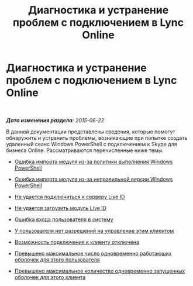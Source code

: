 ﻿---
title: Диагностика и устранение проблем с подключением в Lync Online
TOCTitle: Диагностика и устранение проблем с подключением в Lync Online
ms:assetid: ff0693bb-c829-45be-92c7-cdc652de993d
ms:mtpsurl: https://technet.microsoft.com/ru-ru/library/Dn362860(v=OCS.15)
ms:contentKeyID: 56270637
ms.date: 06/01/2017
mtps_version: v=OCS.15
ms.translationtype: HT
---

# Диагностика и устранение проблем с подключением в Lync Online

 

_**Дата изменения раздела:** 2015-06-22_

В данной документации представлены сведения, которые помогут обнаружить и устранить проблемы, возникающие при попытке создать удаленный сеанс Windows PowerShell с подключением к Skype для бизнеса Online. Рассматриваются перечисленные ниже темы.

  - [Ошибка импорта модуля из-за политики выполнения Windows PowerShell](import-module-error-in-skype-for-business-online-caused-by-windows-powershell-execution-policy.md)

  - [Ошибка импорта модуля из-за неправильной версии Windows PowerShell](import-module-error-in-skype-for-business-online-caused-by-incorrect-version-of-windows-powershell.md)

  - [Не удается подключиться к серверу Live ID](skype-for-business-online-failed-to-connect-to-live-id-server.md)

  - [Не удается загрузить модуль Live ID](skype-for-business-online-failed-to-load-live-id-module.md)

  - [Ошибка входа пользователя в систему](logon-failed-for-the-user-in-skype-for-business-online.md)

  - [У пользователя нет разрешений на управление этим клиентом](the-user-does-not-have-permission-to-manage-this-tenant-in-skype-for-business-online.md)

  - [Возможность подключения к клиенту отключена](ability-to-connect-to-tenant-has-been-disabled-in-skype-for-business-online.md)

  - [Превышено максимальное число одновременно работающих оболочек для этого пользователя](the-maximum-number-of-concurrent-shells-for-this-user-in-skype-for-business-online-has-been-exceeded.md)

  - [Превышено максимальное количество одновременно запущенных оболочек для этого клиента](the-maximum-number-of-concurrent-shells-for-this-tenant-in-skype-for-business-online-has-been-exceeded.md)

